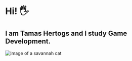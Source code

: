 # Hi! 🖐️
## I am Tamas Hertogs and I study Game Development.
![image of a savannah cat](https://avatars.githubusercontent.com/u/118199296?s=400&u=19d0d633aa86ae09123f743d8d704489cc61357e&v=4)


